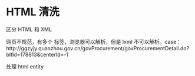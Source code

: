 # HTML 清洗

<!--
ID: 8c61390c-e6ed-4182-9ff6-760c72626449
Status: draft
Date: 2019-06-15T15:02:31
Modified: 2020-05-16T11:00:08
wp_id: 66
-->

<p>区分 HTML 和 XML</p>

<p>网页不规范，有多个  标签，浏览器可以解析，但是 lxml 不可以解析。case：http://ggzyjy.quanzhou.gov.cn/govProcurement/govProcurementDetail.do?bltId=178813&amp;centerId=-1</p>

<p>处理 html entity</p>